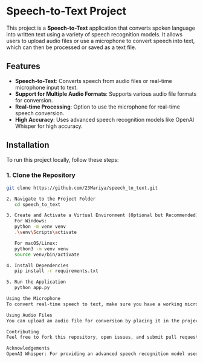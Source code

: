 # Speech-to-Text Project

This project is a **Speech-to-Text** application that converts spoken language into written text using a variety of speech recognition models. It allows users to upload audio files or use a microphone to convert speech into text, which can then be processed or saved as a text file.

## Features

- **Speech-to-Text**: Converts speech from audio files or real-time microphone input to text.
- **Support for Multiple Audio Formats**: Supports various audio file formats for conversion.
- **Real-time Processing**: Option to use the microphone for real-time speech conversion.
- **High Accuracy**: Uses advanced speech recognition models like OpenAI Whisper for high accuracy.

## Installation

To run this project locally, follow these steps:

### 1. Clone the Repository

```bash
git clone https://github.com/23Mariya/speech_to_text.git

2. Navigate to the Project Folder
   cd speech_to_text

3. Create and Activate a Virtual Environment (Optional but Recommended)
   For Windows:
   python -m venv venv
   .\venv\Scripts\activate

   For macOS/Linux:
   python3 -m venv venv
   source venv/bin/activate

4. Install Dependencies
   pip install -r requirements.txt

5. Run the Application
   python app.py

Using the Microphone
To convert real-time speech to text, make sure you have a working microphone. Run the application and start speaking.

Using Audio Files
You can upload an audio file for conversion by placing it in the project folder or providing the file path in the input.

Contributing
Feel free to fork this repository, open issues, and submit pull requests. Contributions are welcome!

Acknowledgements
OpenAI Whisper: For providing an advanced speech recognition model used in this project.